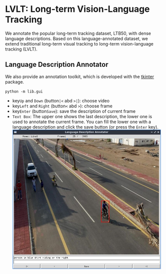 # LVLT: Long-term Vision-Language Tracking
We annotate the popular long-term tracking dataset, LTB50, with dense language descriptions.
Based on this language-annotated dataset, we extend traditional long-term visual tracking to long-term vision-language tracking (LVLT).

## Language Description Annotator
We also provide an annotation toolkit, which is developed with the [tkinter](https://docs.python.org/3/library/tkinter.html) package.
```commandline
python -m lib.gui 
```
- key`Up` and `Down` (button`|<` abd `>|`): choose video
- key`Left` and `Right` (button`<` abd `>`): choose frame
- key`Enter` (button`Save`): save the description of current frame
- `Text Box`: The upper one shows the last description, the lower one is used to annotate the current frame. 
You can fill the lower one with a language description and click the save button (or press the `Enter` key).
![](https://github.com/lawpdas/LVLT/blob/main/screen.jpg)